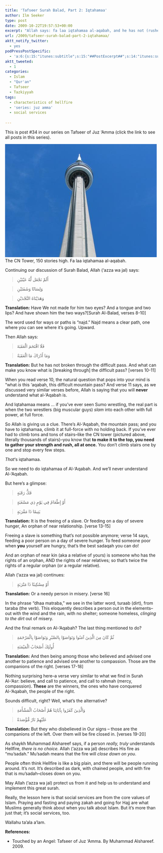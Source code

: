 ```yaml
---
title: 'Tafseer Surah Balad, Part 2: Iqtahamaa'
author: Ilm Seeker
type: post
date: 2009-10-22T19:57:53+00:00
excerpt: "Allah says: fa laa iqtahamaa al-aqabah, and he has not (rushed with great force) the (mountain) pass. This verse alludes to two great things: iqtahamaa (like Sumo wrestlers do), and one of the core values of our deen that's largely ignored by the Muslims today ..."
url: /2009/tafseer-surah-balad-part-2-iqtahamaa/
aktt_notify_twitter:
  - yes
podPressPostSpecific:
  - 'a:6:{s:15:"itunes:subtitle";s:15:"##PostExcerpt##";s:14:"itunes:summary";s:15:"##PostExcerpt##";s:15:"itunes:keywords";s:17:"##WordPressCats##";s:13:"itunes:author";s:10:"##Global##";s:15:"itunes:explicit";s:2:"No";s:12:"itunes:block";s:2:"No";}'
aktt_tweeted:
  - 1
categories:
  - Islam
  - "Qur'an"
  - Tafseer
  - Tazkiyyah
tags:
  - characteristics of hellfire
  - 'series: juz amma'
  - social services

---
```

This is post #34 in our series on Tafseer of Juz &#8216;Amma (click the link to see all posts in this series).

<img src="/wp-content/uploads/CN_Tower_2003-07-13.jpg" alt="Picture of the top of the CN tower, as seen from below." title="Picture of the top of the CN tower, as seen from below." class="alignnone size-full wp-image-1456" />

<div class="imageCaption">
  The CN Tower, 150 stories high. Fa laa iqtahamaa al-aqabah.
</div>

Continuing our discussion of Surah Balad, Allah (&#8216;azza wa jal) says:

> أَلَمْ نَجْعَل لَّهُ عَيْنَيْنِ
  
> وَلِسَانًا وَشَفَتَيْنِ
  
> وَهَدَيْنَاهُ النَّجْدَيْنِ 

**Translation:** Have We not made for him two eyes? And a tongue and two lips? And have shown him the two ways?[Surah Al-Balad, verses 8-10]

The word used for ways or paths is &#8220;najd.&#8221; Najd means a clear path, one where you can see where it&#8217;s going. Upward.

Then Allah says:

> فَلَا اقْتَحَمَ الْعَقَبَةَ
  
> وَمَا أَدْرَاكَ مَا الْعَقَبَةُ 

**Translation:** But he has not broken through the difficult pass. And what can make you know what is [breaking through] the difficult pass? [verses 10-11]

When you read verse 10, the natural question that pops into your mind is &#8220;what _is_ this &#8216;aqabah, this difficult mountain pass? And verse 11 says, as we discussed very similar verses before, Allah is saying that you will **never** understand what al-&#8216;Aqabah is.

And Iqtahamaa means &#8230; if you&#8217;ve ever seen Sumo wrestling, the real part is when the two wrestlers (big muscular guys) _slam_ into each other with full power, at full force.

So Allah is giving us a clue. There&#8217;s Al-&#8216;Aqabah, the mountain pass; and you have to iqtahamaa, climb it at full-force with no holding back. If you&#8217;ve ever had to climb tons and tons of stairs&#8211;like the CN tower (pictured above, literally thousands of stairs)&#8211;you know that **to make it to the top, you need to gather your strength and rush, all at once.** You don&#8217;t climb stairs one by one and stop every few steps.

_That_&#8216;s iqtahamaa.

So we need to do iqtahamaa of Al-&#8216;Aqabah. And we&#8217;ll never understand Al-&#8216;Aqabah.

But here&#8217;s a glimpse:

> فَكُّ رَقَبَةٍ
  
> أَوْ إِطْعَامٌ فِي يَوْمٍ ذِي مَسْغَبَةٍ
  
> يَتِيمًا ذَا مَقْرَبَةٍ 

**Translation:** It is the freeing of a slave. Or feeding on a day of severe hunger, An orphan of near relationship. [verse 13-15]

Freeing a slave is something that&#8217;s not possible anymore; verse 14 says, feeding a poor person on a day of severe hunger. To feed someone poor when **you** yourself are hungry, that&#8217;s the best sadaqah you can do!

And an orphan of near kin (aka a relative of yours) is someone who has the rights of an orphan, AND the rights of near relatives; so that&#8217;s twice the rights of a regular orphan (or a regular relative).

Allah (&#8216;azza wa jal) continues:

> أَوْ مِسْكِينًا ذَا مَتْرَبَةٍ

**Translation:** Or a needy person in misery. [verse 16]

In the phrase &#8220;dhaa matraba,&#8221; we see in the latter word, turaab (dirt), from taraba (the verb). This eloquently describes a person out in the elements&#8211;out with the wind and the rain, with no shelter; someone homeless, _clinging to the dirt_ out of misery.

And the final remark on Al-&#8216;Aqabah? The last thing mentioned to do?

> ثُمَّ كَانَ مِنَ الَّذِينَ آمَنُوا وَتَوَاصَوْا بِالصَّبْرِ وَتَوَاصَوْا بِالْمَرْحَمَةِ
  
> أُولَئِكَ أَصْحَابُ الْمَيْمَنَةِ 

**Translation:** And then being among those who believed and advised one another to patience and advised one another to compassion. Those are the companions of the right. [verses 17-18]

Nothing surprising here&#8211;a verse very similar to what we find in Surah Al-&#8216;Asr: believe, and call to patience, and call to rahmah (mercy, compassion). **These** are the winners, the ones who have conquered Al-&#8216;Aqabah, the people of the right.

Sounds difficult, right? Well, what&#8217;s the alternative?

> وَالَّذِينَ كَفَرُوا بِآيَاتِنَا هُمْ أَصْحَابُ الْمَشْأَمَةِ
  
> عَلَيْهِمْ نَارٌ مُّؤْصَدَةٌ 

**Translation:** But they who disbelieved in Our signs &#8211; those are the companions of the left. Over them will be fire closed in. [verses 19-20]

As shaykh Muhammad Alshareef says, if a person _really, truly_ understands Hellfire, _there is no choice._ Allah (&#8216;azza wa jal) describes His fire as &#8220;mu&#8217;sadah.&#8221; Mu&#8217;sadah means that the fire will _close down on you_.

People often think Hellfire is like a big plain, and there will be people running around. It&#8217;s not. It&#8217;s described as dark, with chained people, and with fire that is mu&#8217;sadah&#8211;closes down on you.

May Allah (&#8216;azza wa jal) protect us from it and help us to understand and implement this great surah.

Really, the lesson here is that <span class="gem">social services are from the core values of Islam.</span> Praying and fasting and paying zakah and going for Hajj are what Muslims generally think about when you talk about Islam. But it&#8217;s more than just that; it&#8217;s social services, too.

Wallahu ta&#8217;ala a&#8217;lam.

**References:**

  * Touched by an Angel: Tafseer of Juz &#8216;Amma. By Muhammad Alshareef. 2009.